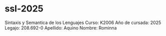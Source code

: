 # ssl-2025

Sintaxis y Semantica de los Lenguajes
Curso: K2006
Año de cursada: 2025
Legajo: 208.692-0
Apellido: Aquino
Nombre: Rominna
